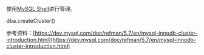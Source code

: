 使用[MySQL Shell](https://dev.mysql.com/doc/mysql-shell/8.0/en/)进行管理。

dba.createCluster\(\)







参考资料：[https://dev.mysql.com/doc/refman/5.7/en/mysql-innodb-cluster-introduction.html](https://dev.mysql.com/doc/refman/5.7/en/mysql-innodb-cluster-introduction.html)

